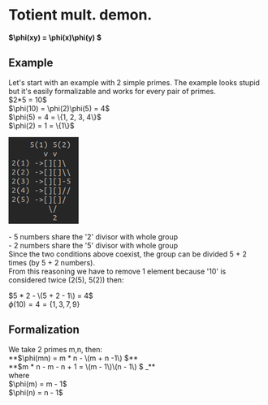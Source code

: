 # Totient mult. demon.
**$\phi(xy) = \phi(x)\phi(y) $**
## Example
<p>
Let's start with an example with 2 simple primes. The example looks stupid but it's easily formalizable and works for every pair of primes.<br>
$2*5 = 10$ <br>
$\phi(10) = \phi(2)\phi(5) = 4$ <br>
$\phi(5) = 4 = \{1, 2, 3, 4\}$ <br>
$\phi(2) = 1 = \{1\}$ <br>
</p>

![Scheme](Scheme.png)

<p>
- 5 numbers share the '2' divisor with whole group <br>
- 2 numbers share the '5' divisor with whole group <br>
Since the two conditions above coexist, the group can be divided 5 + 2 times (by 5 + 2 numbers). <br>
From this reasoning we have to remove 1 element because '10' is considered twice (2(5), 5(2)) then: <br>

$5 * 2 - \(5 + 2 - 1\) = 4$ <br>
$\phi(10) = 4 = \{1, 3, 7, 9\}$ <br>
</p>

## Formalization
<p>
We take 2 primes m,n, then: <br>
**$\phi(mn) = m * n - \(m + n -1\) $** <br>
**$m * n - m - n + 1 = \(m - 1\)\(n - 1\) $ _** <br>
where <br>
$\phi(m) = m - 1$ <br>
$\phi(n) = n - 1$ <br>
</p>
